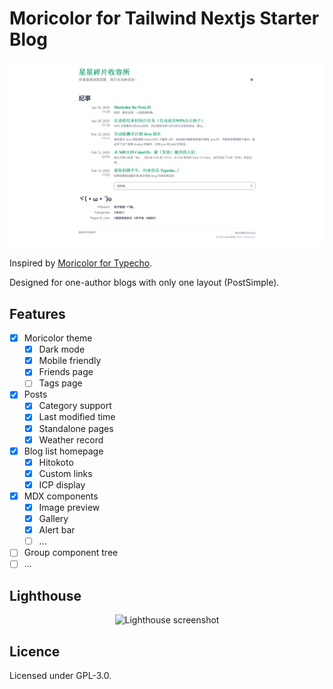 # Moricolor for Tailwind Nextjs Starter Blog

[![Screenshot](public/static/assets/screenshot.png)](https://space.alex3236.moe)

Inspired by [Moricolor for Typecho](https://github.com/txperl/Moricolor-for-Typecho).

Designed for one-author blogs with only one layout (PostSimple).

## Features

- [x] Moricolor theme
  - [x] Dark mode
  - [x] Mobile friendly
  - [x] Friends page
  - [ ] Tags page
- [x] Posts
  - [x] Category support
  - [x] Last modified time
  - [x] Standalone pages
  - [x] Weather record
- [x] Blog list homepage
  - [x] Hitokoto
  - [x] Custom links
  - [x] ICP display
- [x] MDX components
  - [x] Image preview
  - [x] Gallery
  - [x] Alert bar
  - [ ] ...
- [ ] Group component tree
- [ ] ...

## Lighthouse

<center>
  <img alt="Lighthouse screenshot" src="https://github.com/user-attachments/assets/6d6c8b0a-9021-43fb-9269-ea4df91d40b5" width="350px" />
</center>

## Licence

Licensed under GPL-3.0.
